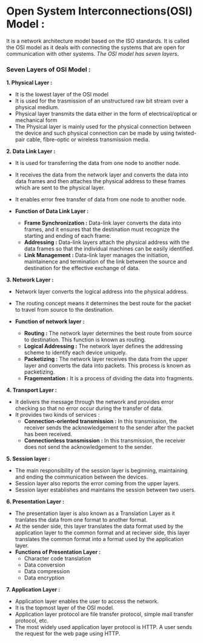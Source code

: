 # Open System Interconnections(OSI) Model :

It is a network architecture model based on the ISO standards. It is called the OSI model as it deals with connecting the systems that are open for communication with other systems. *The OSI model has seven layers*.

### Seven Layers of OSI Model :

**1. Physical Layer :**
* It is the lowest layer of the OSI model
* It is used for the trasmission of an unstructured raw bit stream over a physical medium.
* Physical layer transmits the data either in the form of electrical/optical or mechanical form
* The Physical layer is mainly used for the physical connection between the device and such physical connection can be made by using twisted-pair cable, fibre-optic or wireless transmission media.


**2. Data Link Layer :**
* It is used for transferring the data from one node to another node.
* It receives the data from the network layer and converts the data into data frames and then attaches the physical address to these frames which are sent to the physical layer.
* It enables error free transfer of data from one node to another node.

* **Function of Data Link Layer :**
	* **Frame Synchronization :** Data-link layer converts the data into frames, and it ensures that the destination must recognize the starting and ending of each frame.
	* **Addressing :** Data-link layers attach the physical address with the data frames so that the individual machines can be easily identified.
	* **Link Management :** Data-link layer manages the initiation, maintainence and termination of the link between the source and destination for the effective exchange of data.

**3. Network Layer :** 
* Network layer converts the logical address into the physical address.
* The routing concept means it determines the best route for the packet to travel from source to the destination.

* **Function of network layer :**
	* **Routing :** The network layer determines the best route from source to destination. This function is known as routing.
	* **Logical Addressing :** The network layer defines the addressing scheme to identify each device uniquely.
	* **Packetizing :** The network layer receives the data from the upper layer and converts the data into packets. This process is known as packetizing.
	* **Fragementation :** It is a process of dividing the data into fragments.

**4. Transport Layer :**
* It delivers the message through the network and provides error checking so that no error occur during the transfer of data.
* It provides two kinds of services :
	* **Connection-oriented transmission :** In this transmission, the receiver sends the acknowledgement to the sender after the packet has been received.
	* **Connectionless transmission :** In this transmission, the receiver does not send the acknowledgement to the sender.

**5. Session layer :**
* The main responsibility of the session layer is beginning, maintaining and ending the communication between the devices.
* Session layer also reports the error coming from the upper layers.
* Session layer establishes and maintains the session between two users.

**6. Presentation Layer :**
* The presentation layer is also known as a Translation Layer as it tranlates the data from one format to another format.
* At the sender side, this layer translates the data format used by the application layer to the common format and at reciever side, this layer translates the common format into a format used by the application layer.
* **Functions of Presentation Layer :**
	* Character code translation
	* Data conversion
	* Data compression
	* Data encryption

**7. Application Layer :**
* Application layer enables the user to access the network.
* It is the topmost layer of the OSI model.
* Application layer protocol are file transfer protocol, simple mail transfer protocol, etc.
* The most widely used application layer protocol is HTTP. A user sends the request for the web page using HTTP.
